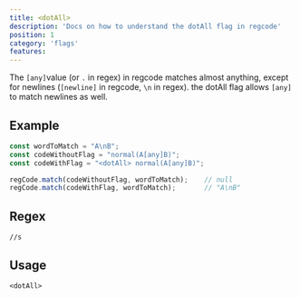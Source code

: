 ```yaml
---
title: <dotAll>
description: 'Docs on how to understand the dotAll flag in regcode'
position: 1
category: 'flags'
features:
---
```


The `[any]`value (or `.` in regex) in regcode matches almost anything, except for newlines (`[newline]` in regcode, `\n` in regex). the dotAll flag allows `[any]` to match newlines as well.

## Example

```ts
const wordToMatch = "A\nB";
const codeWithoutFlag = "normal(A[any]B)";
const codeWithFlag = "<dotAll> normal(A[any]B)";

regCode.match(codeWithoutFlag, wordToMatch);    // null
regCode.match(codeWithFlag, wordToMatch);       // "A\nB"
```

## Regex

```regex
//s
```

## Usage

`<dotAll>`
